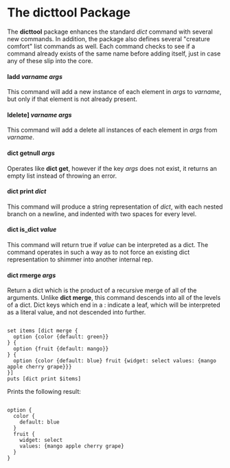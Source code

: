 The dicttool Package
====================

The **dicttool** package enhances the standard *dict* command with several new
commands. In addition, the package also defines several "creature comfort" list commands as well.
Each command checks to see if a command already exists of the same name before adding itself,
just in case any of these slip into the core.

#### ladd *varname* *args*

This command will add a new instance of each element in *args* to *varname*,
but only if that element is not already present.

#### ldelete] *varname* *args*

This command will add a delete all instances of each element in *args* from *varname*.

#### dict getnull *args*

Operates like **dict get**, however if the key *args* does not exist, it returns an empty
list instead of throwing an error.

#### dict print *dict*

This command will produce a string representation of *dict*, with each nested branch on
a newline, and indented with two spaces for every level.

#### dict is_dict *value*

This command will return true if *value* can be interpreted as a dict. The command operates in
such a way as to not force an existing dict representation to shimmer into another internal rep.

#### dict rmerge *args*

Return a dict which is the product of a recursive merge of all of the arguments. Unlike **dict merge**,
this command descends into all of the levels of a dict. Dict keys which end in a : indicate a leaf, which
will be interpreted as a literal value, and not descended into further.

<pre><code>
set items [dict merge {
  option {color {default: green}}
} {
  option {fruit {default: mango}}
} {
  option {color {default: blue} fruit {widget: select values: {mango apple cherry grape}}}
}]
puts [dict print $items]
</code></pre>


Prints the following result:
<pre><code>
option {
  color {
    default: blue
  }
  fruit {
    widget: select
    values: {mango apple cherry grape}
  }
}
</pre></code>
